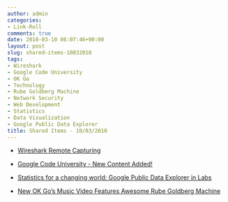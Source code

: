 ```yaml
---
author: admin
categories:
- Link-Roll
comments: true
date: 2010-03-10 06:07:46+00:00
layout: post
slug: shared-items-10032010
tags:
- Wireshark
- Google Code University
- OK Go
- Technology
- Rube Goldberg Machine
- Network Security
- Web Development
- Statistics
- Data Visualization
- Google Public Data Explorer
title: Shared Items - 10/03/2010
---
```



  * [Wireshark Remote Capturing](http://www.howtoforge.com/wireshark-remote-capturing)


  * [Google Code University - New Content Added!](http://feedproxy.google.com/~r/GoogleStudentBlog/~3/lloJgCIqPs8/google-code-university-new-content.html)


  * [Statistics for a changing world: Google Public Data Explorer in Labs](http://feedproxy.google.com/~r/blogspot/MKuf/~3/nDG6R7mNvZM/statistics-for-changing-world-google.html)


  * [New OK Go’s Music Video Features Awesome Rube Goldberg Machine](http://feedproxy.google.com/~r/geeksAreSexyTechnologyNews/~3/iLE3U0s03PM/)

